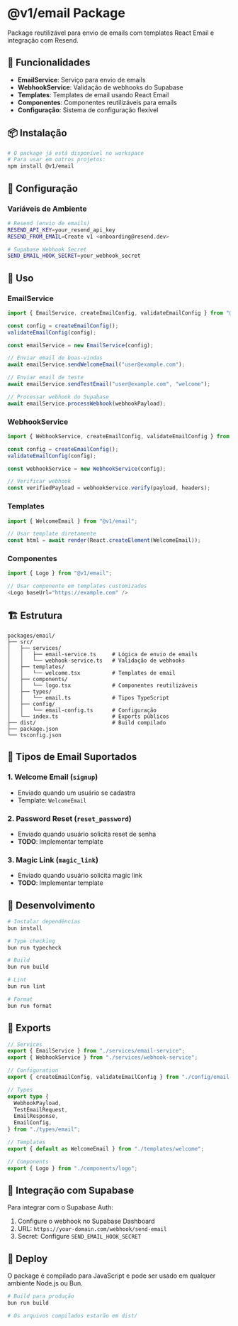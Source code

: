 # @v1/email Package

Package reutilizável para envio de emails com templates React Email e integração com Resend.

## 🚀 Funcionalidades

- **EmailService**: Serviço para envio de emails
- **WebhookService**: Validação de webhooks do Supabase
- **Templates**: Templates de email usando React Email
- **Componentes**: Componentes reutilizáveis para emails
- **Configuração**: Sistema de configuração flexível

## 📦 Instalação

```bash
# O package já está disponível no workspace
# Para usar em outros projetos:
npm install @v1/email
```

## 🔧 Configuração

### Variáveis de Ambiente

```bash
# Resend (envio de emails)
RESEND_API_KEY=your_resend_api_key
RESEND_FROM_EMAIL=Create v1 <onboarding@resend.dev>

# Supabase Webhook Secret
SEND_EMAIL_HOOK_SECRET=your_webhook_secret
```

## 📖 Uso

### EmailService

```typescript
import { EmailService, createEmailConfig, validateEmailConfig } from "@v1/email";

const config = createEmailConfig();
validateEmailConfig(config);

const emailService = new EmailService(config);

// Enviar email de boas-vindas
await emailService.sendWelcomeEmail("user@example.com");

// Enviar email de teste
await emailService.sendTestEmail("user@example.com", "welcome");

// Processar webhook do Supabase
await emailService.processWebhook(webhookPayload);
```

### WebhookService

```typescript
import { WebhookService, createEmailConfig, validateEmailConfig } from "@v1/email";

const config = createEmailConfig();
validateEmailConfig(config);

const webhookService = new WebhookService(config);

// Verificar webhook
const verifiedPayload = webhookService.verify(payload, headers);
```

### Templates

```typescript
import { WelcomeEmail } from "@v1/email";

// Usar template diretamente
const html = await render(React.createElement(WelcomeEmail));
```

### Componentes

```typescript
import { Logo } from "@v1/email";

// Usar componente em templates customizados
<Logo baseUrl="https://example.com" />
```

## 🏗️ Estrutura

```
packages/email/
├── src/
│   ├── services/
│   │   ├── email-service.ts     # Lógica de envio de emails
│   │   └── webhook-service.ts   # Validação de webhooks
│   ├── templates/
│   │   └── welcome.tsx          # Templates de email
│   ├── components/
│   │   └── logo.tsx             # Componentes reutilizáveis
│   ├── types/
│   │   └── email.ts             # Tipos TypeScript
│   ├── config/
│   │   └── email-config.ts      # Configuração
│   └── index.ts                 # Exports públicos
├── dist/                        # Build compilado
├── package.json
└── tsconfig.json
```

## 🔄 Tipos de Email Suportados

### 1. Welcome Email (`signup`)
- Enviado quando um usuário se cadastra
- Template: `WelcomeEmail`

### 2. Password Reset (`reset_password`)
- Enviado quando usuário solicita reset de senha
- **TODO**: Implementar template

### 3. Magic Link (`magic_link`)
- Enviado quando usuário solicita magic link
- **TODO**: Implementar template

## 🧪 Desenvolvimento

```bash
# Instalar dependências
bun install

# Type checking
bun run typecheck

# Build
bun run build

# Lint
bun run lint

# Format
bun run format
```

## 📝 Exports

```typescript
// Services
export { EmailService } from "./services/email-service";
export { WebhookService } from "./services/webhook-service";

// Configuration
export { createEmailConfig, validateEmailConfig } from "./config/email-config";

// Types
export type {
  WebhookPayload,
  TestEmailRequest,
  EmailResponse,
  EmailConfig,
} from "./types/email";

// Templates
export { default as WelcomeEmail } from "./templates/welcome";

// Components
export { Logo } from "./components/logo";
```

## 🔗 Integração com Supabase

Para integrar com o Supabase Auth:

1. Configure o webhook no Supabase Dashboard
2. URL: `https://your-domain.com/webhook/send-email`
3. Secret: Configure `SEND_EMAIL_HOOK_SECRET`

## 🚀 Deploy

O package é compilado para JavaScript e pode ser usado em qualquer ambiente Node.js ou Bun.

```bash
# Build para produção
bun run build

# Os arquivos compilados estarão em dist/
```
